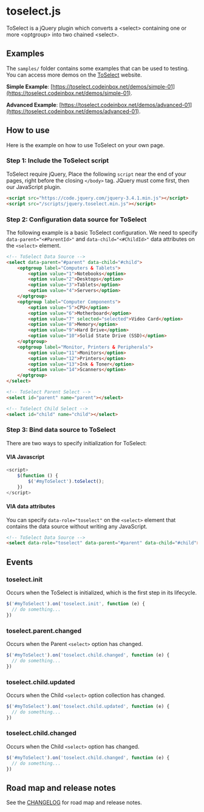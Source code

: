 # toselect.js
ToSelect is a jQuery plugin which converts a &#60;select&#62; containing one or more &#60;optgroup&#62; into two chained &#60;select&#62;. 

## Examples
The `samples/` folder contains some examples that can be used to testing. You can access more demos on the [ToSelect](https://toselect.codeinbox.net) website.

**Simple Example**: 
[https://toselect.codeinbox.net/demos/simple-01](https://toselect.codeinbox.net/demos/simple-01). 

**Advanced Example**: 
[https://toselect.codeinbox.net/demos/advanced-01](https://toselect.codeinbox.net/demos/advanced-01). 

## How to use
Here is the example on how to use ToSelect on your own page.
### Step 1: Include the ToSelect script
ToSelect require jQuery, Place the following `script` near the end of your pages, right before the closing `</body>` tag. JQuery must come first, then our JavaScript plugin.
```HTML
<script src="https://code.jquery.com/jquery-3.4.1.min.js"></script>
<script src="/scripts/jquery.toselect.min.js"></script>
```
### Step 2: Configuration data source for ToSelect
The following example is a basic ToSelect configuration. We need to specify `data-parent="<#ParentId>"` and `data-child="<#ChildId>"` data attributes on the `<select>` element.
```HTML
<!-- ToSelect Data Source -->
<select data-parent="#parent" data-child="#child">
    <optgroup label="Computers & Tablets">
        <option value="1">Notebooks</option>
        <option value="2">Desktops</option>
        <option value="3">Tablets</option>
        <option value="4">Servers</option>
    </optgroup>
    <optgroup label="Computer Components">
        <option value="5">CPU</option>
        <option value="6">Motherboard</option>
        <option value="7" selected="selected">Video Card</option>
        <option value="8">Memory</option>
        <option value="9">Hard Drive</option>
        <option value="10">Solid State Drive (SSD)</option>
    </optgroup>
    <optgroup label="Monitor, Printers & Peripherals">
        <option value="11">Monitors</option>
        <option value="12">Printers</option>
        <option value="13">Ink & Toner</option>
        <option value="14">Scanners</option>
    </optgroup>
</select>

<!-- ToSelect Parent Select -->
<select id="parent" name="parent"></select>

<!-- ToSelect Child Select -->
<select id="child" name="child"></select>
```
### Step 3: Bind data source to ToSelect
There are two ways to specify initialization for ToSelect:
#### VIA Javascript
```JavaScript
<script>
    $(function () {
        $('#myToSelect').toSelect();
    })
</script>
```
#### VIA data attributes
You can specify `data-role="toselect"` on the `<select>` element that contains the data source without writing any JavaScript.
```HTML
<!-- ToSelect Data Source -->
<select data-role="toselect" data-parent="#parent" data-child="#child">...</select>
```

## Events
### toselect.init
Occurs when the ToSelect is initialized, which is the first step in its lifecycle.
```JavaScript
$('#myToSelect').on('toselect.init', function (e) {
  // do something...
})
```
### toselect.parent.changed
Occurs when the Parent `<select>` option has changed.
```JavaScript
$('#myToSelect').on('toselect.child.changed', function (e) {
  // do something...
})
```
### toselect.child.updated
Occurs when the Child `<select>` option collection has changed.
```JavaScript
$('#myToSelect').on('toselect.child.updated', function (e) {
  // do something...
})
```
### toselect.child.changed
Occurs when the Child `<select>` option has changed.
```JavaScript
$('#myToSelect').on('toselect.child.changed', function (e) {
  // do something...
})
```

## Road map and release notes
See the [CHANGELOG](CHANGELOG.md) for road map and release notes.
